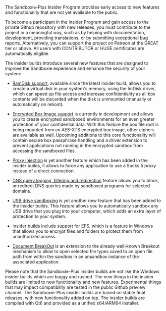 The Sandboxie-Plus Insider Program provides early access to new features and functionality that are not yet available to the public.

To become a participant in the Insider Program and gain access to the private Github repository with new releases, you must contribute to the project in a meaningful way, such as by helping with documentation, development, providing translations, or by submitting exceptional bug reports. Alternatively, you can support the project on Patreon at the GREAT tier or above. All users with CONTRIBUTOR or HUGE certificates are automatically eligible.

The insider builds introduce several new features that are designed to improve the Sandboxie experience and enhance the security of your system:

 - [RamDisk support](../PlusContent/RamDiskSupport.md), available since the latest insider build, allows you to create a virtual disk in your system's memory, using the ImDisk driver, which can speed up file access and increase confidentiality as all box contents will be discarded when the disk is unmounted (manually or automatically on reboot).

 - [Encrypted Box Image support](../PlusContent/BoxEncryption.md) is currently in development and allows you to create encrypted sandboxed environments for an even greater protection of your confidential data. With this feature the box file root is being mounted from an AES-XTS encrypted box image, other ciphers are available as well. Upcoming additions to this core functionality will contain secure box passphrase handling and a driver extension to prevent applications not running in the encrypted sandbox from accessing the sandboxed files.

 - [Proxy injection](../PlusContent/ProxySupport.md) is yet another feature which has been added in the insider builds, it allows to force any application to use a Socks 5 proxy instead of a direct connection.
 - [DNS query logging, filtering and redirection](../PlusContent/DNSFilter.md) feature allows you to block, or redirect DNS queries made by sandboxed programs for selected domains.

 - [USB drive sandboxing](../PlusContent/USBSandboxing.md) is yet another new feature that has been added to the Insider builds. This feature allows you to automatically sandbox any USB drive that you plug into your computer, which adds an extra layer of protection to your system.

 - Insider builds include support for EFS, which is a feature in Windows that allows you to encrypt files and folders to protect them from unauthorized access.

 - [Document BreakOut](../Content/BreakoutDocument.md) is an extension to the already well-known Breakout mechanism to allow to open selected file types saved to an open file path from within the sandbox in an unsandbox instance of the associated application.

Please note that the Sandboxie-Plus insider builds are not like the Windows insider builds which are buggy and rushed.
The new things in the insider builds are limited to new functionality and new features.
Experimental things that may impact compatibility are tested in the public Github preview channel.
The Sandboxie-Plus insider builds are based on stable final releases, with new functionality added on top.
The insider builds are compiled with Qt6 and provided as a unified x64/ARM64 installer.

